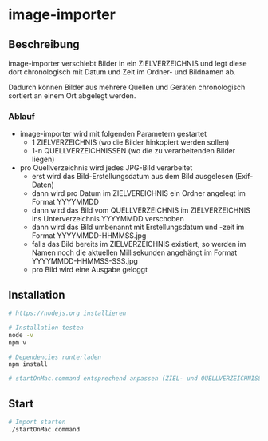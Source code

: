 # image-importer 

## Beschreibung

image-importer verschiebt Bilder in ein ZIELVERZEICHNIS und legt diese dort chronologisch mit Datum und Zeit im Ordner- und Bildnamen ab.

Dadurch können Bilder aus mehrere Quellen und Geräten chronologisch sortiert an einem Ort abgelegt werden.

### Ablauf

* image-importer wird mit folgenden Parametern gestartet
  * 1 ZIELVERZEICHNIS (wo die Bilder hinkopiert werden sollen)
  * 1-n QUELLVERZEICHNISSEN (wo die zu verarbeitenden Bilder liegen)
* pro Quellverzeichnis wird jedes JPG-Bild verarbeitet
  * erst wird das Bild-Erstellungsdatum aus dem Bild ausgelesen (Exif-Daten)
  * dann wird pro Datum im ZIELVEREICHNIS ein Ordner angelegt im Format YYYYMMDD
  * dann wird das Bild vom QUELLVERZEICHNIS im ZIELVERZEICHNIS ins Unterverzeichnis YYYYMMDD verschoben
  * dann wird das Bild umbenannt mit Erstellungsdatum und -zeit im Format YYYYMMDD-HHMMSS.jpg
  * falls das Bild bereits im ZIELVERZEICHNIS existiert, so werden im Namen noch die aktuellen Millisekunden angehängt im Format YYYYMMDD-HHMMSS-SSS.jpg
  * pro Bild wird eine Ausgabe geloggt

## Installation

```bash
# https://nodejs.org installieren

# Installation testen
node -v
npm v

# Dependencies runterladen
npm install

# startOnMac.command entsprechend anpassen (ZIEL- und QUELLVERZEICHNISSE)
```

## Start
```bash
# Import starten
./startOnMac.command
```
